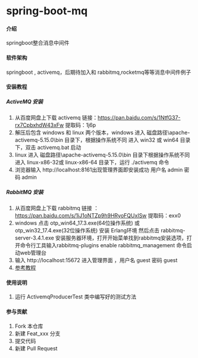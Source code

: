 # spring-boot-mq

#### 介绍
springboot整合消息中间件

#### 软件架构
springboot , activemq，后期待加入和 rabbitmq,rocketmq等等消息中间件例子


#### 安装教程

##### ActiveMQ 安装
1. 从百度网盘上下载 activemq 链接：https://pan.baidu.com/s/1NtfG37-rx7CpbxhdW43xFw 提取码：1j6p 
2. 解压后包含 windows 和 linux 两个版本，windows 进入 磁盘路径\apache-activemq-5.15.0\bin 目录下，根据操作系统不同
   进入 win32 或 win64 目录下，双击 activemq.bat 启动
3. linux 进入 磁盘路径\apache-activemq-5.15.0\bin 目录下根据操作系统不同 进入 linux-x86-32或 linux-x86-64 目录下，运行
    ./activemq 命令
4. 浏览器输入 http://localhost:8161出现管理界面即安装成功 用户名 admin 密码 admin 

##### RabbitMQ 安装
1. 从百度网盘上下载 rabbitmq 链接 ：https://pan.baidu.com/s/1iJ1oNTZp9h9HRyoFQUxISw  提取码：exx0              
2. windows 点击 otp_win64_17.3.exe(64位操作系统) 或 otp_win32_17.4.exe(32位操作系统) 安装 Erlang环境
   然后点击 rabbitmq-server-3.4.1.exe 安装服务器环境，打开开始菜单找到rabbitmq安装选项，打开命令行工具输入rabbitmq-plugins enable rabbitmq_management 命令启动web管理台
3. 输入 http://localhost:15672  进入管理界面 ，用户名 guest 密码 guest
4.  [参考教程](https://blog.csdn.net/lu1005287365/article/details/52315786)

#### 使用说明

1. 运行 ActivemqProducerTest 类中编写好的测试方法


#### 参与贡献

1. Fork 本仓库
2. 新建 Feat_xxx 分支
3. 提交代码
4. 新建 Pull Request
